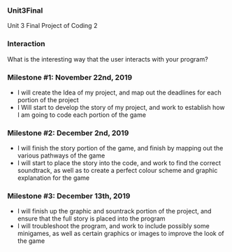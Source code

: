 <h3>Unit3Final</h3>
 Unit 3 Final Project of Coding 2
 
 <h3>Interaction</h3>
 What is the interesting way that the user interacts with your program?
 
 <h3>Milestone #1: November 22nd, 2019</h3>
 <ul>
  <li>I will create the Idea of my project, and map out the deadlines for each portion of the project</li>
  <li>I Will start to develop the story of my project, and work to establish how I am going to code each portion of the game</li>
 </ul>
 <h3>Milestone #2: December 2nd, 2019</h3>
 <ul>
  <li>I will finish the story portion of the game, and finish by mapping out the various pathways of the game</li>
  <li>I will start to place the story into the code, and work to find the correct soundtrack, as well as to create a perfect colour scheme and graphic explanation for the game</li>
 </ul>
 <h3>Milestone #3: December 13th, 2019</h3>
  <ul>
  <li>I will finish up the graphic and sountrack portion of the project, and ensure that the full story is placed into the program</li>
  <li>I will troubleshoot the program, and work to include possibly some minigames, as well as certain graphics or images to improve the look of the game</li>
 </ul>
